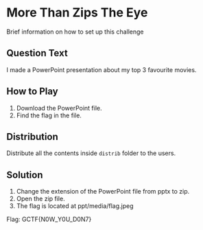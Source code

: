 # More Than Zips The Eye
Brief information on how to set up this challenge

## Question Text
I made a PowerPoint presentation about my top 3 favourite movies.

## How to Play
1. Download the PowerPoint file.
2. Find the flag in the file.

## Distribution
Distribute all the contents inside `distrib` folder to the users.

## Solution
1. Change the extension of the PowerPoint file from pptx to zip.
2. Open the zip file.
3. The flag is located at ppt/media/flag.jpeg

Flag: GCTF{N0W_Y0U_D0N7}
